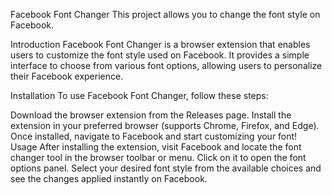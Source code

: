
Facebook Font Changer
This project allows you to change the font style on Facebook.

Introduction
Facebook Font Changer is a browser extension that enables users to customize the font style used on Facebook. It provides a simple interface to choose from various font options, allowing users to personalize their Facebook experience.

Installation
To use Facebook Font Changer, follow these steps:

Download the browser extension from the Releases page.
Install the extension in your preferred browser (supports Chrome, Firefox, and Edge).
Once installed, navigate to Facebook and start customizing your font!
Usage
After installing the extension, visit Facebook and locate the font changer tool in the browser toolbar or menu. Click on it to open the font options panel. Select your desired font style from the available choices and see the changes applied instantly on Facebook.
